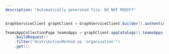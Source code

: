```yaml
---
description: "Automatically generated file. DO NOT MODIFY"
---
```

<!-- markdownlint-disable MD041 -->

```java
GraphServiceClient graphClient = GraphServiceClient.builder().authenticationProvider( authProvider ).buildClient();

TeamsAppCollectionPage teamsApps = graphClient.appCatalogs().teamsApps()
    .buildRequest()
    .filter("distributionMethod eq 'organization'")
    .get();
```
